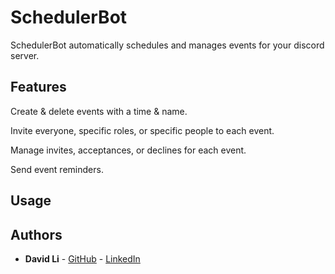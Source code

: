 # SchedulerBot

SchedulerBot automatically schedules and manages events for your discord server.

## Features

Create & delete events with a time & name.

Invite everyone, specific roles, or specific people to each event.

Manage invites, acceptances, or declines for each event.

Send event reminders.

## Usage

<!---
## To Modify the Back-End

1. Download and install Python & pip. 

2. Download and install the required modules by running the following script:
```
pip install -r requirements.txt
```
--->

## Authors

* **David Li** - [GitHub](https://github.com/lidav953) - [LinkedIn](https://www.linkedin.com/in/davidli1996/)